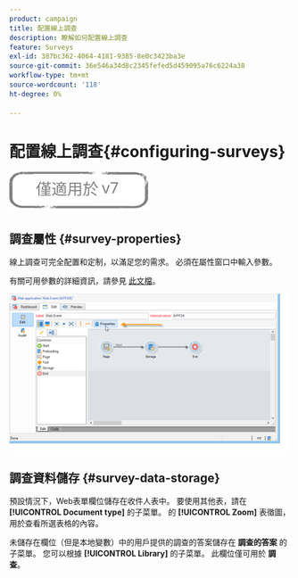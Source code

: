 ```yaml
---
product: campaign
title: 配置線上調查
description: 瞭解如何配置線上調查
feature: Surveys
exl-id: 387bc362-4064-4181-9385-8e0c3423ba3e
source-git-commit: 36e546a34d8c2345fefed5d459095a76c6224a38
workflow-type: tm+mt
source-wordcount: '118'
ht-degree: 0%

---
```


# 配置線上調查{#configuring-surveys}

![](../../assets/v7-only.svg)

## 調查屬性 {#survey-properties}

線上調查可完全配置和定制，以滿足您的需求。 必須在屬性窗口中輸入參數。

有關可用參數的詳細資訊，請參見 [此文檔](../../web/using/defining-web-forms-properties.md)。

![](assets/s_ncs_admin_survey_properties_general.png)

## 調查資料儲存 {#survey-data-storage}

預設情況下，Web表單欄位儲存在收件人表中。 要使用其他表，請在 **[!UICONTROL Document type]** 的子菜單。 的 **[!UICONTROL Zoom]** 表徵圖，用於查看所選表格的內容。

未儲存在欄位（但是本地變數）中的用戶提供的調查的答案儲存在 **調查的答案** 的子菜單。 您可以根據 **[!UICONTROL Library]** 的子菜單。 此欄位僅可用於 **調查**。
